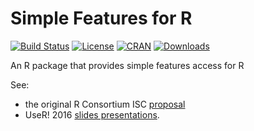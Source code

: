 # Simple Features for R

[![Build Status](https://travis-ci.org/edzer/sfr.png?branch=master)](https://travis-ci.org/edzer/sfr) [![License](http://img.shields.io/badge/license-GPL%20%28%3E=%202%29-brightgreen.svg?style=flat)](http://www.gnu.org/licenses/gpl-2.0.html) [![CRAN](http://www.r-pkg.org/badges/version/sf)](http://cran.rstudio.com/package=sf) [![Downloads](http://cranlogs.r-pkg.org/badges/sf?color=brightgreen)](http://www.r-pkg.org/pkg/sf)

An R package that provides simple features access for R

See:

* the original R Consortium ISC [proposal](PROPOSAL.md)
* UseR! 2016 [slides presentations](http://pebesma.staff.ifgi.de/pebesma_sfr.pdf).

